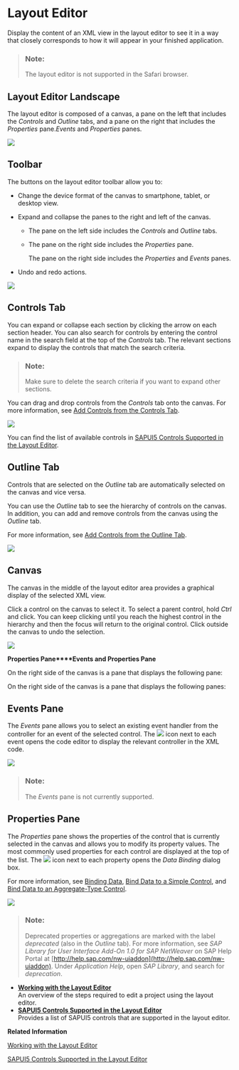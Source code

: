 <!-- loio90ba99ae9af64f76a3da593e44ca5b9f -->

# Layout Editor

Display the content of an XML view in the layout editor to see it in a way that closely corresponds to how it will appear in your finished application.

> ### Note:  
> The layout editor is not supported in the Safari browser.



<a name="loio90ba99ae9af64f76a3da593e44ca5b9f__section_itd_gcc_xnb"/>

## Layout Editor Landscape

The layout editor is composed of a canvas, a pane on the left that includes the *Controls* and *Outline* tabs, and a pane on the right that includes the *Properties* pane.*Events* and *Properties* panes.

![](images/BAS_Layout_Editor_550217f.png)



<a name="loio90ba99ae9af64f76a3da593e44ca5b9f__section_jtd_gcc_xnb"/>

## Toolbar

The buttons on the layout editor toolbar allow you to:

-   Change the device format of the canvas to smartphone, tablet, or desktop view.

-   Expand and collapse the panes to the right and left of the canvas.

    -   The pane on the left side includes the *Controls* and *Outline* tabs.

    -   The pane on the right side includes the *Properties* pane.

        The pane on the right side includes the *Properties* and *Events* panes.

-   Undo and redo actions.


![](images/1_19_what_s_new_toolbar_7c8f4b8.jpg)



<a name="loio90ba99ae9af64f76a3da593e44ca5b9f__section_ktd_gcc_xnb"/>

## Controls Tab

You can expand or collapse each section by clicking the arrow on each section header. You can also search for controls by entering the control name in the search field at the top of the *Controls* tab. The relevant sections expand to display the controls that match the search criteria.

> ### Note:  
> Make sure to delete the search criteria if you want to expand other sections.

You can drag and drop controls from the *Controls* tab onto the canvas. For more information, see [Add Controls from the Controls Tab](Add_Controls_from_the_Controls_Tab_82d8438.md).

![](images/BAS_Control_Pane-_cropped_d146acd.jpg)

You can find the list of available controls in [SAPUI5 Controls Supported in the Layout Editor](SAPUI5_Controls_Supported_in_the_Layout_Editor_c5d123e.md).



<a name="loio90ba99ae9af64f76a3da593e44ca5b9f__section_ltd_gcc_xnb"/>

## Outline Tab

Controls that are selected on the *Outline* tab are automatically selected on the canvas and vice versa.

You can use the *Outline* tab to see the hierarchy of controls on the canvas. In addition, you can add and remove controls from the canvas using the *Outline* tab.

For more information, see [Add Controls from the Outline Tab](Add_Controls_from_the_Outline_Tab_1cf5a5b.md).

![](images/outline_pane-_new_1df47d2.png)



<a name="loio90ba99ae9af64f76a3da593e44ca5b9f__section_mtd_gcc_xnb"/>

## Canvas

The canvas in the middle of the layout editor area provides a graphical display of the selected XML view.

Click a control on the canvas to select it. To select a parent control, hold *Ctrl* and click. You can keep clicking until you reach the highest control in the hierarchy and then the focus will return to the original control. Click outside the canvas to undo the selection.

![](images/canvas_webide_7b7dfdb.jpg)

**Properties Pane****Events and Properties Pane**

On the right side of the canvas is a pane that displays the following pane:

On the right side of the canvas is a pane that displays the following panes:



<a name="loio90ba99ae9af64f76a3da593e44ca5b9f__section_ntd_gcc_xnb"/>

## Events Pane

The *Events* pane allows you to select an existing event handler from the controller for an event of the selected control. The ![](images/events_icon_91db674.jpg) icon next to each event opens the code editor to display the relevant controller in the XML code.

![](images/events_pane_d0dba3a.jpg)

> ### Note:  
> The *Events* pane is not currently supported.



<a name="loio90ba99ae9af64f76a3da593e44ca5b9f__section_otd_gcc_xnb"/>

## Properties Pane

The *Properties* pane shows the properties of the control that is currently selected in the canvas and allows you to modify its property values. The most commonly used properties for each control are displayed at the top of the list. The ![](images/data_binding_button_852457c.jpg) icon next to each property opens the *Data Binding* dialog box.

For more information, see [Binding Data](Binding_Data_c24e9c4.md), [Bind Data to a Simple Control](Bind_Data_to_a_Simple_Control_93f40e6.md), and [Bind Data to an Aggregate-Type Control](Bind_Data_to_an_Aggregate-Type_Control_2ea1358.md).

![](images/Properties_Pane_074591c.png)

> ### Note:  
> Deprecated properties or aggregations are marked with the label *deprecated* \(also in the *Outline* tab\). For more information, see *SAP Library for User Interface Add-On 1.0 for SAP NetWeaver* on SAP Help Portal at [http://help.sap.com/nw-uiaddon](http://help.sap.com/nw-uiaddon). Under *Application Help*, open *SAP Library*, and search for *deprecation*.

-   **[Working with the Layout Editor](Working_with_the_Layout_Editor_8fbbaad.md "An overview of the steps required to edit a project using the layout editor.")**  
An overview of the steps required to edit a project using the layout editor.
-   **[SAPUI5 Controls Supported in the Layout Editor](SAPUI5_Controls_Supported_in_the_Layout_Editor_c5d123e.md "Provides a list of SAPUI5 controls that are supported in the layout editor.")**  
Provides a list of SAPUI5 controls that are supported in the layout editor.

**Related Information**  


[Working with the Layout Editor](Working_with_the_Layout_Editor_8fbbaad.md "An overview of the steps required to edit a project using the layout editor.")

[SAPUI5 Controls Supported in the Layout Editor](SAPUI5_Controls_Supported_in_the_Layout_Editor_c5d123e.md "Provides a list of SAPUI5 controls that are supported in the layout editor.")

